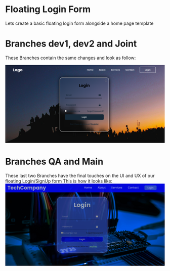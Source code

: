 
# Floating Login Form
Lets create a basic floating login form alongside a home page template


# Branches dev1, dev2 and Joint
These Branches contain the same changes and look as follow:

![screenshot](pics/screenshot1.png)

# Branches QA and Main
These last two Branches have the final touches on the UI and UX of our floating Login/SignUp form
This is how it looks like:
![screenshot](pics/screenshot2.png)
